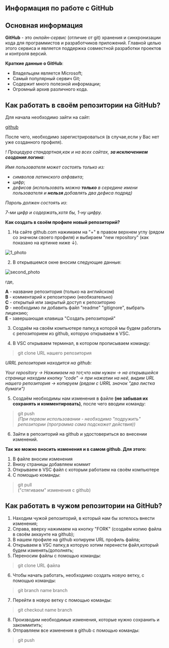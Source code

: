 ## Информация по работе с GitHub  
  
## Основная информация    
  
**GitHub** - это *онлайн-сервис* (отличие от git) хранения и синхронизации кода для программистов и разработчиков приложений. Главной целью этого сервиса и является поддержка совместной разработки проектов и контроля версий.  
  
**Краткие данные о GitHub**:  
  
- Владельцем является Microsoft;  
- Самый популярный сервич Git;  
- Содержит много полезной информации;  
- Огромный архив различного кода.
  
## Как работать в своём репозитории на GitHub?   

Для начала необходимо зайти на сайт:  

[github](http://github.com/)  
  
После чего, необходимо зарегистрироваться (в случае,если у Вас нет уже созданного профиля).  
  
_! Процедура стандартная,как и на всех сайтах, **за исключением создания логина**_:  
  
_Имя пользователя может состоять только из:_  
  
- _символов латинского алфавита_;  
- _цифр_;  
- _дефисов_  _(использовать можно **только** в середине имени пользователя и **нельзя** добавлять два дефиса подряд)_  
  
_Пароль должен состоять из_:  
  
_7-ми цифр и содержать,хотя бы, 1-ну цифру._  
  
**Как создать в своём профиле новый репозиторий?**  
  
1. На сайте github.com нажимаем на "+" в правом верхнем углу (рядом со значком своего профиля) и выбираем "new repository" (как показано на кртинке ниже ↓).  
  
![1_photo](1.jpg)  
  
2. В открывшемся окне вносим следующие данные:  
  
![second_photo](second.jpg)  

где,  

**А** - название репозитория (только на английском)  
**B** - комментарий к репозиторию (необязательно)  
**С** - открытый или закрытый доступ к репозиторию  
**D** - необходимо ли добавить файл "readme" "gitignore", выбрать лицензию;  
**E** - завершающая клавиша "Создать репозиторий"  
  
3. Создаём на своём компьютере папку,в которой мы будем работать с репозиторием из github, которую открываем в VSC.  
  
4. В VSC открываем терминал, в котором прописываем команду:  
  
>git clone URL нашего репозитория   

_URRL репозитория находится на github:_  

_Your repository → Нажимаем на тот,что нам нужен → на открывшейся странице находим кнопку "code" → при нажатии на неё, видим URL нашего репозитория → копируем (рядом с URRL значок "два листка бумаги")_  
  
5. Создаём необходимы нам изменения в файле **(не забывая их сохранять и комментировать)**, после чего вводим команду:  
  
>git push  
_(При первом использовании - необходимо "подружить" репозитории (программа сама подскажет действия))_  
  
6. Зайти в репозиторий на github и удостовериться во внесении изменений.  
  
**Так же можно вносить изменения и в самом github. Для этого:**  
1. В файле вносим изменения  
2. Внизу страницы добавляем коммит 
3. Открываем в VSC файл с которым работаем на своём компьютере   
4. С помощью команды:  
>git pull   
("стягиваем" изменения с github)

## Как работать в чужом репозитории на GitHub?  
  
1. Находим чужой репозиторий, в который нам бы хотелось внести изменения; 
2. Справа, вверху нажимаем на кнопку "FORK" (создаём копию файла в своём аккаунте на github);
3. В нашем профиле на github копируем URL профиль файла;  
4. Открываем в VSC папку,в которую хотим перенести файл,который будем изменять/дополнять;
5. Переносим файлы с помощью команды:  
>git clone URL файла  
6. Чтобы начать работать, необходимо создать новую ветку, с помощью команды:  
>git branch name branch  
7. Перейти в новую ветку с помощью команды:  
>git checkout name branch   
8. Производим необходимые изменения, которые нужно сохранить и закоммитить;  
9. Отправляем все изменения в github с помощью команды:  
>git push